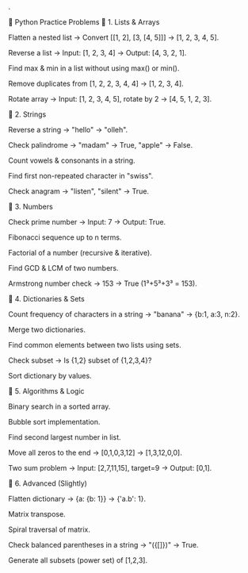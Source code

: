.

🐍 Python Practice Problems
🔹 1. Lists & Arrays

Flatten a nested list → Convert [[1, 2], [3, [4, 5]]] → [1, 2, 3, 4, 5].

Reverse a list → Input: [1, 2, 3, 4] → Output: [4, 3, 2, 1].

Find max & min in a list without using max() or min().

Remove duplicates from [1, 2, 2, 3, 4, 4] → [1, 2, 3, 4].

Rotate array → Input: [1, 2, 3, 4, 5], rotate by 2 → [4, 5, 1, 2, 3].

🔹 2. Strings

Reverse a string → "hello" → "olleh".

Check palindrome → "madam" → True, "apple" → False.

Count vowels & consonants in a string.

Find first non-repeated character in "swiss".

Check anagram → "listen", "silent" → True.

🔹 3. Numbers

Check prime number → Input: 7 → Output: True.

Fibonacci sequence up to n terms.

Factorial of a number (recursive & iterative).

Find GCD & LCM of two numbers.

Armstrong number check → 153 → True (1³+5³+3³ = 153).

🔹 4. Dictionaries & Sets

Count frequency of characters in a string → "banana" → {b:1, a:3, n:2}.

Merge two dictionaries.

Find common elements between two lists using sets.

Check subset → Is {1,2} subset of {1,2,3,4}?

Sort dictionary by values.

🔹 5. Algorithms & Logic

Binary search in a sorted array.

Bubble sort implementation.

Find second largest number in list.

Move all zeros to the end → [0,1,0,3,12] → [1,3,12,0,0].

Two sum problem → Input: [2,7,11,15], target=9 → Output: [0,1].

🔹 6. Advanced (Slightly)

Flatten dictionary → {a: {b: 1}} → {'a.b': 1}.

Matrix transpose.

Spiral traversal of matrix.

Check balanced parentheses in a string → "({[]})" → True.

Generate all subsets (power set) of [1,2,3].
